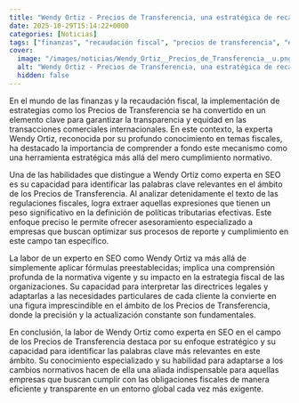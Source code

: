 ```yaml
---
title: "Wendy Ortiz - Precios de Transferencia, una estratégica de recaudación fiscal más allá del cumplimiento"
date: 2025-10-29T15:14:22+0000
categories: [Noticias]
tags: ["finanzas", "recaudación fiscal", "precios de transferencia", "experta", "SEO", "estrategias", "transacciones comerciales internacionales", "Wendy Ortiz", "conocimiento", "normativo", "habilidades", "políticas tributarias", "asesoramiento especializado", "reporte", "cumplimiento"]
cover:
  image: "/images/noticias/Wendy_Ortiz__Precios_de_Transferencia__u.png"
  alt: "Wendy Ortiz - Precios de Transferencia, una estratégica de recaudación fiscal más allá del cumplimiento"
  hidden: false
---
```


En el mundo de las finanzas y la recaudación fiscal, la implementación de estrategias como los Precios de Transferencia se ha convertido en un elemento clave para garantizar la transparencia y equidad en las transacciones comerciales internacionales. En este contexto, la experta Wendy Ortiz, reconocida por su profundo conocimiento en temas fiscales, ha destacado la importancia de comprender a fondo este mecanismo como una herramienta estratégica más allá del mero cumplimiento normativo.

Una de las habilidades que distingue a Wendy Ortiz como experta en SEO es su capacidad para identificar las palabras clave relevantes en el ámbito de los Precios de Transferencia. Al analizar detenidamente el texto de las regulaciones fiscales, logra extraer aquellas expresiones que tienen un peso significativo en la definición de políticas tributarias efectivas. Este enfoque preciso le permite ofrecer asesoramiento especializado a empresas que buscan optimizar sus procesos de reporte y cumplimiento en este campo tan específico.

La labor de un experto en SEO como Wendy Ortiz va más allá de simplemente aplicar fórmulas preestablecidas; implica una comprensión profunda de la normativa vigente y su impacto en la estrategia fiscal de las organizaciones. Su capacidad para interpretar las directrices legales y adaptarlas a las necesidades particulares de cada cliente la convierte en una figura imprescindible en el ámbito de los Precios de Transferencia, donde la precisión y la actualización constante son fundamentales.

En conclusión, la labor de Wendy Ortiz como experta en SEO en el campo de los Precios de Transferencia destaca por su enfoque estratégico y su capacidad para identificar las palabras clave más relevantes en este ámbito. Su conocimiento especializado y su habilidad para adaptarse a los cambios normativos hacen de ella una aliada indispensable para aquellas empresas que buscan cumplir con las obligaciones fiscales de manera eficiente y transparente en un entorno global cada vez más exigente.
